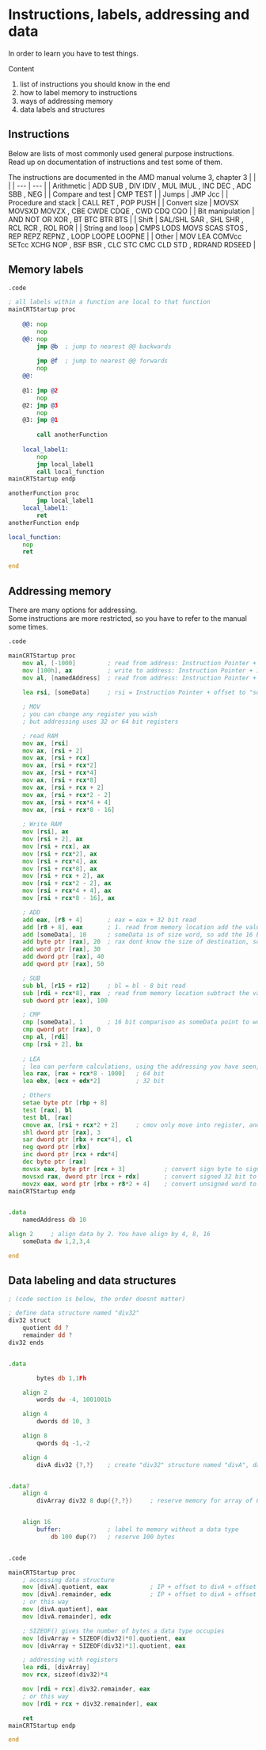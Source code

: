 # Instructions, labels, addressing and data
In order to learn you have to test things. <br>

Content
1. list of instructions you should know in the end
2. how to label memory to instructions
3. ways of addressing memory
4. data labels and structures

## Instructions
Below are lists of most commonly used general purpose instructions. <br>
Read up on documentation of instructions and test some of them.

The instructions are documented in the AMD manual volume 3, chapter 3
| | |
| --- | --- |
| Arithmetic | ADD SUB , DIV IDIV , MUL IMUL , INC DEC , ADC SBB , NEG |
| Compare and test | CMP TEST |
| Jumps | JMP Jcc |
| Procedure and stack | CALL RET , POP PUSH |
| Convert size | MOVSX MOVSXD MOVZX , CBE CWDE CDQE , CWD CDQ CQO |
| Bit manipulation | AND NOT OR XOR , BT BTC BTR BTS |
| Shift	| SAL/SHL SAR , SHL SHR , RCL RCR , ROL ROR |
| String and loop | CMPS LODS MOVS SCAS STOS , REP REPZ REPNZ , LOOP LOOPE LOOPNE |
| Other	| MOV  LEA  COMVcc  SETcc  XCHG  NOP , BSF  BSR , CLC  STC  CMC  CLD  STD , RDRAND  RDSEED |

## Memory labels
```asm
.code

; all labels within a function are local to that function
mainCRTStartup proc
	
	@@:	nop
		nop
	@@: nop
		jmp @b	; jump to nearest @@ backwards
	
		jmp @f	; jump to nearest @@ forwards
		nop
	@@:
	
	@1: jmp @2
		nop
	@2: jmp @3
		nop
	@3: jmp @1
	
		call anotherFunction
	
	local_label1:
		nop
		jmp local_label1
		call local_function
mainCRTStartup endp

anotherFunction proc
		jmp local_label1
	local_label1:
		ret
anotherFunction endp

local_function:
	nop
	ret

end
```

## Addressing memory
There are many options for addressing. <br>
Some instructions are more restricted, so you have to refer to the manual some times.
```asm
.code

mainCRTStartup proc
	mov al, [-1000]			; read from address: Instruction Pointer + -1000
	mov [100h], ax			; write to address: Instruction Pointer + 100h
	mov al, [namedAddress]	; read from address: Instruction Pointer + offset to "namedAddress"
	
	lea rsi, [someData]		; rsi = Instruction Pointer + offset to "someData"

	; MOV
	; you can change any register you wish
	; but addressing uses 32 or 64 bit registers

	; read RAM
	mov ax, [rsi]
	mov ax, [rsi + 2]
	mov ax, [rsi + rcx]
	mov ax, [rsi + rcx*2]
	mov ax, [rsi + rcx*4]
	mov ax, [rsi + rcx*8]
	mov ax, [rsi + rcx + 2]
	mov ax, [rsi + rcx*2 - 2]
	mov ax, [rsi + rcx*4 + 4]
	mov ax, [rsi + rcx*8 - 16]
	
	; Write RAM
	mov [rsi], ax
	mov [rsi + 2], ax
	mov [rsi + rcx], ax
	mov [rsi + rcx*2], ax
	mov [rsi + rcx*4], ax
	mov [rsi + rcx*8], ax
	mov [rsi + rcx + 2], ax
	mov [rsi + rcx*2 - 2], ax
	mov [rsi + rcx*4 + 4], ax
	mov [rsi + rcx*8 - 16], ax

	; ADD
	add eax, [r8 + 4]		; eax = eax + 32 bit read
	add [r8 + 8], eax		; 1. read from memory location add the value with eax, then store it back
	add [someData], 10		; someData is of size word, so add the 16 bit value 10 with
	add byte ptr [rax], 20	; rax dont know the size of destination, so you have to specify it
	add word ptr [rax], 30
	add dword ptr [rax], 40
	add qword ptr [rax], 50

	; SUB
	sub bl, [r15 + r12]		; bl = bl - 8 bit read
	sub [rdi + rcx*8], rax	; read from memory location subtract the value with eax, then store it back
	sub dword ptr [eax], 100

	; CMP
	cmp [someData], 1		; 16 bit comparison as someData point to word sized data
	cmp qword ptr [rax], 0
	cmp al, [rdi]
	cmp [rsi + 2], bx
	
	; LEA
	; lea can perform calculations, using the addressing you have seen, so not only IP + number
	lea rax, [rax + rcx*8 - 1000]	; 64 bit
	lea ebx, [ecx + edx*2]			; 32 bit

	; Others
	setae byte ptr [rbp + 8]
	test [rax], bl
	test bl, [rax]
	cmove ax, [rsi + rcx*2 + 2]		; cmov only move into register, and not 8 bits
	shl dword ptr [rax], 3
	sar dword ptr [rbx + rcx*4], cl
	neg qword ptr [rbx]
	inc dword ptr [rcx + rdx*4]
	dec byte ptr [rax]
	movsx eax, byte ptr [rcx + 3]			; convert sign byte to signed dword (move sign extend)
	movsxd rax, dword ptr [rcx + rdx]		; convert signed 32 bit to 64 bit (move sign extend double)
	movzx eax, word ptr [rbx + r8*2 + 4]	; convert unsigned word to unsigned dword (move zero extend)
mainCRTStartup endp


.data
	namedAddress db 10

align 2		; align data by 2. You have align by 4, 8, 16
	someData dw 1,2,3,4

end
```

## Data labeling and data structures
```asm
; (code section is below, the order doesnt matter)

; define data structure named "div32"
div32 struct
	quotient dd ?
	remainder dd ?
div32 ends


.data

		bytes db 1,1Fh

	align 2
		words dw -4, 1001001b

	align 4
		dwords dd 10, 3

	align 8
		qwords dq -1,-2

	align 4
		divA div32 {?,?}	; create "div32" structure named "divA", data members initialized with ?,?


.data?
	align 4
		divArray div32 8 dup({?,?})		; reserve memory for array of 8 "div32" data structures, beginning address is named "divArray"


	align 16
		buffer:				; label to memory without a data type
			db 100 dup(?)	; reserve 100 bytes


.code

mainCRTStartup proc
	; accessing data structure
	mov [divA].quotient, eax			; IP + offset to divA + offset to quotient (0)
	mov [divA].remainder, edx			; IP + offset to divA + offset to remainder (4)
	; or this way
	mov [divA.quotient], eax
	mov [divA.remainder], edx

	; SIZEOF() gives the number of bytes a data type occupies
	mov [divArray + SIZEOF(div32)*0].quotient, eax
	mov [divArray + SIZEOF(div32)*1].quotient, eax

	; addressing with registers
	lea rdi, [divArray]
	mov rcx, sizeof(div32)*4

	mov [rdi + rcx].div32.remainder, eax
	; or this way
	mov [rdi + rcx + div32.remainder], eax

	ret
mainCRTStartup endp

end
```
